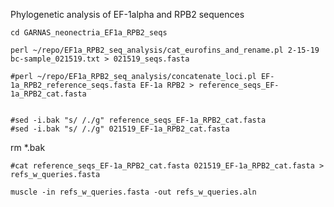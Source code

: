 Phylogenetic analysis of EF-1alpha and RPB2 sequences

	cd GARNAS_neonectria_EF1a_RPB2_seqs

	perl ~/repo/EF1a_RPB2_seq_analysis/cat_eurofins_and_rename.pl 2-15-19 bc-sample_021519.txt > 021519_seqs.fasta

	#perl ~/repo/EF1a_RPB2_seq_analysis/concatenate_loci.pl EF-1a_RPB2_reference_seqs.fasta EF-1a RPB2 > reference_seqs_EF-1a_RPB2_cat.fasta

	
	#sed -i.bak "s/ /./g" reference_seqs_EF-1a_RPB2_cat.fasta 
	#sed -i.bak "s/ /./g" 021519_EF-1a_RPB2_cat.fasta 
rm *.bak

	#cat reference_seqs_EF-1a_RPB2_cat.fasta 021519_EF-1a_RPB2_cat.fasta > refs_w_queries.fasta

	muscle -in refs_w_queries.fasta -out refs_w_queries.aln 

